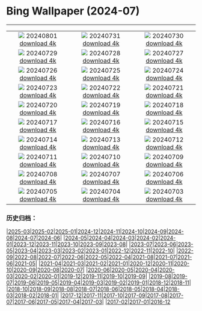 # Bing Wallpaper (2024-07)
**************
| | | |
|:-:|:-:|:-:|
| ![](https://www.bing.com/th?id=OHR.KaptaiLake_EN-GB8876933727_1920x1080.jpg) 20240801 [download 4k](https://www.bing.com/th?id=OHR.KaptaiLake_EN-GB8876933727_UHD.jpg) | ![](https://www.bing.com/th?id=OHR.HoodoosBryce_EN-GB8943105802_1920x1080.jpg) 20240731 [download 4k](https://www.bing.com/th?id=OHR.HoodoosBryce_EN-GB8943105802_UHD.jpg) | ![](https://www.bing.com/th?id=OHR.ImpalaOxpecker_EN-GB9009594859_1920x1080.jpg) 20240730 [download 4k](https://www.bing.com/th?id=OHR.ImpalaOxpecker_EN-GB9009594859_UHD.jpg) |
| ![](https://www.bing.com/th?id=OHR.CorbettTigers_EN-GB2931140045_1920x1080.jpg) 20240729 [download 4k](https://www.bing.com/th?id=OHR.CorbettTigers_EN-GB2931140045_UHD.jpg) | ![](https://www.bing.com/th?id=OHR.BeachHutsSweden_EN-GB2231886770_1920x1080.jpg) 20240728 [download 4k](https://www.bing.com/th?id=OHR.BeachHutsSweden_EN-GB2231886770_UHD.jpg) | ![](https://www.bing.com/th?id=OHR.CowesWeek2024_EN-GB1203003767_1920x1080.jpg) 20240727 [download 4k](https://www.bing.com/th?id=OHR.CowesWeek2024_EN-GB1203003767_UHD.jpg) |
| ![](https://www.bing.com/th?id=OHR.PontNeuf_EN-GB0058066250_1920x1080.jpg) 20240726 [download 4k](https://www.bing.com/th?id=OHR.PontNeuf_EN-GB0058066250_UHD.jpg) | ![](https://www.bing.com/th?id=OHR.SmokyMountainTrail_EN-GB9959939764_1920x1080.jpg) 20240725 [download 4k](https://www.bing.com/th?id=OHR.SmokyMountainTrail_EN-GB9959939764_UHD.jpg) | ![](https://www.bing.com/th?id=OHR.SheepCousins_EN-GB9631410299_1920x1080.jpg) 20240724 [download 4k](https://www.bing.com/th?id=OHR.SheepCousins_EN-GB9631410299_UHD.jpg) |
| ![](https://www.bing.com/th?id=OHR.MethoniCastle_EN-GB9389537440_1920x1080.jpg) 20240723 [download 4k](https://www.bing.com/th?id=OHR.MethoniCastle_EN-GB9389537440_UHD.jpg) | ![](https://www.bing.com/th?id=OHR.BuckinghamOpening2024_EN-GB9070142687_1920x1080.jpg) 20240722 [download 4k](https://www.bing.com/th?id=OHR.BuckinghamOpening2024_EN-GB9070142687_UHD.jpg) | ![](https://www.bing.com/th?id=OHR.ZanzibarBoats_EN-GB8434940826_1920x1080.jpg) 20240721 [download 4k](https://www.bing.com/th?id=OHR.ZanzibarBoats_EN-GB8434940826_UHD.jpg) |
| ![](https://www.bing.com/th?id=OHR.MineralMoon_EN-GB7656393830_1920x1080.jpg) 20240720 [download 4k](https://www.bing.com/th?id=OHR.MineralMoon_EN-GB7656393830_UHD.jpg) | ![](https://www.bing.com/th?id=OHR.YoungJaguar_EN-GB7435202533_1920x1080.jpg) 20240719 [download 4k](https://www.bing.com/th?id=OHR.YoungJaguar_EN-GB7435202533_UHD.jpg) | ![](https://www.bing.com/th?id=OHR.MayotteCoral_EN-GB7192983287_1920x1080.jpg) 20240718 [download 4k](https://www.bing.com/th?id=OHR.MayotteCoral_EN-GB7192983287_UHD.jpg) |
| ![](https://www.bing.com/th?id=OHR.MedievalRothenburg_EN-GB0016545589_1920x1080.jpg) 20240717 [download 4k](https://www.bing.com/th?id=OHR.MedievalRothenburg_EN-GB0016545589_UHD.jpg) | ![](https://www.bing.com/th?id=OHR.AncientOrkney_EN-GB6273973665_1920x1080.jpg) 20240716 [download 4k](https://www.bing.com/th?id=OHR.AncientOrkney_EN-GB6273973665_UHD.jpg) | ![](https://www.bing.com/th?id=OHR.TateishiPark_EN-GB5935394849_1920x1080.jpg) 20240715 [download 4k](https://www.bing.com/th?id=OHR.TateishiPark_EN-GB5935394849_UHD.jpg) |
| ![](https://www.bing.com/th?id=OHR.OwlSiblings_EN-GB5626247823_1920x1080.jpg) 20240714 [download 4k](https://www.bing.com/th?id=OHR.OwlSiblings_EN-GB5626247823_UHD.jpg) | ![](https://www.bing.com/th?id=OHR.CappadociaRocks_EN-GB3775326662_1920x1080.jpg) 20240713 [download 4k](https://www.bing.com/th?id=OHR.CappadociaRocks_EN-GB3775326662_UHD.jpg) | ![](https://www.bing.com/th?id=OHR.RainierWildflowers_EN-GB3567513605_1920x1080.jpg) 20240712 [download 4k](https://www.bing.com/th?id=OHR.RainierWildflowers_EN-GB3567513605_UHD.jpg) |
| ![](https://www.bing.com/th?id=OHR.GangiSicily_EN-GB7955016578_1920x1080.jpg) 20240711 [download 4k](https://www.bing.com/th?id=OHR.GangiSicily_EN-GB7955016578_UHD.jpg) | ![](https://www.bing.com/th?id=OHR.CollaredAracari_EN-GB7730593943_1920x1080.jpg) 20240710 [download 4k](https://www.bing.com/th?id=OHR.CollaredAracari_EN-GB7730593943_UHD.jpg) | ![](https://www.bing.com/th?id=OHR.TalampayaNP_EN-GB7448714861_1920x1080.jpg) 20240709 [download 4k](https://www.bing.com/th?id=OHR.TalampayaNP_EN-GB7448714861_UHD.jpg) |
| ![](https://www.bing.com/th?id=OHR.NorwayBlueberries_EN-GB7208908364_1920x1080.jpg) 20240708 [download 4k](https://www.bing.com/th?id=OHR.NorwayBlueberries_EN-GB7208908364_UHD.jpg) | ![](https://www.bing.com/th?id=OHR.YenBaiTerraces_EN-GB7013329996_1920x1080.jpg) 20240707 [download 4k](https://www.bing.com/th?id=OHR.YenBaiTerraces_EN-GB7013329996_UHD.jpg) | ![](https://www.bing.com/th?id=OHR.ConwyRiver_EN-GB6240387587_1920x1080.jpg) 20240706 [download 4k](https://www.bing.com/th?id=OHR.ConwyRiver_EN-GB6240387587_UHD.jpg) |
| ![](https://www.bing.com/th?id=OHR.NoahBeach_EN-GB6003580040_1920x1080.jpg) 20240705 [download 4k](https://www.bing.com/th?id=OHR.NoahBeach_EN-GB6003580040_UHD.jpg) | ![](https://www.bing.com/th?id=OHR.ItalicaRuins_EN-GB5712011823_1920x1080.jpg) 20240704 [download 4k](https://www.bing.com/th?id=OHR.ItalicaRuins_EN-GB5712011823_UHD.jpg) | ![](https://www.bing.com/th?id=OHR.MeerkatManor_EN-GB5476220606_1920x1080.jpg) 20240703 [download 4k](https://www.bing.com/th?id=OHR.MeerkatManor_EN-GB5476220606_UHD.jpg) |

### 历史归档：

|[2025-03](/../2025-03/2025-03.md)|[2025-02](/../2025-02/2025-02.md)|[2025-01](/../2025-01/2025-01.md)|[2024-12](/../2024-12/2024-12.md)|[2024-11](/../2024-11/2024-11.md)|[2024-10](/../2024-10/2024-10.md)|[2024-09](/../2024-09/2024-09.md)|[2024-08](/../2024-08/2024-08.md)|[2024-07](/2024-07.md)|[2024-06](/../2024-06/2024-06.md)|
|[2024-05](/../2024-05/2024-05.md)|[2024-04](/../2024-04/2024-04.md)|[2024-03](/../2024-03/2024-03.md)|[2024-02](/../2024-02/2024-02.md)|[2024-01](/../2024-01/2024-01.md)|[2023-12](/../2023-12/2023-12.md)|[2023-11](/../2023-11/2023-11.md)|[2023-10](/../2023-10/2023-10.md)|[2023-09](/../2023-09/2023-09.md)|[2023-08](/../2023-08/2023-08.md)|
|[2023-07](/../2023-07/2023-07.md)|[2023-06](/../2023-06/2023-06.md)|[2023-05](/../2023-05/2023-05.md)|[2023-04](/../2023-04/2023-04.md)|[2023-03](/../2023-03/2023-03.md)|[2023-02](/../2023-02/2023-02.md)|[2023-01](/../2023-01/2023-01.md)|[2022-12](/../2022-12/2022-12.md)|[2022-11](/../2022-11/2022-11.md)|[2022-10](/../2022-10/2022-10.md)|
|[2022-09](/../2022-09/2022-09.md)|[2022-08](/../2022-08/2022-08.md)|[2022-07](/../2022-07/2022-07.md)|[2022-06](/../2022-06/2022-06.md)|[2022-05](/../2022-05/2022-05.md)|[2022-04](/../2022-04/2022-04.md)|[2021-08](/../2021-08/2021-08.md)|[2021-07](/../2021-07/2021-07.md)|[2021-06](/../2021-06/2021-06.md)|[2021-05](/../2021-05/2021-05.md)|
|[2021-04](/../2021-04/2021-04.md)|[2021-03](/../2021-03/2021-03.md)|[2021-02](/../2021-02/2021-02.md)|[2021-01](/../2021-01/2021-01.md)|[2020-12](/../2020-12/2020-12.md)|[2020-11](/../2020-11/2020-11.md)|[2020-10](/../2020-10/2020-10.md)|[2020-09](/../2020-09/2020-09.md)|[2020-08](/../2020-08/2020-08.md)|[2020-07](/../2020-07/2020-07.md)|
|[2020-06](/../2020-06/2020-06.md)|[2020-05](/../2020-05/2020-05.md)|[2020-04](/../2020-04/2020-04.md)|[2020-03](/../2020-03/2020-03.md)|[2020-02](/../2020-02/2020-02.md)|[2020-01](/../2020-01/2020-01.md)|[2019-12](/../2019-12/2019-12.md)|[2019-11](/../2019-11/2019-11.md)|[2019-10](/../2019-10/2019-10.md)|[2019-09](/../2019-09/2019-09.md)|
|[2019-08](/../2019-08/2019-08.md)|[2019-07](/../2019-07/2019-07.md)|[2019-06](/../2019-06/2019-06.md)|[2019-05](/../2019-05/2019-05.md)|[2019-04](/../2019-04/2019-04.md)|[2019-03](/../2019-03/2019-03.md)|[2019-02](/../2019-02/2019-02.md)|[2019-01](/../2019-01/2019-01.md)|[2018-12](/../2018-12/2018-12.md)|[2018-11](/../2018-11/2018-11.md)|
|[2018-10](/../2018-10/2018-10.md)|[2018-09](/../2018-09/2018-09.md)|[2018-08](/../2018-08/2018-08.md)|[2018-07](/../2018-07/2018-07.md)|[2018-06](/../2018-06/2018-06.md)|[2018-05](/../2018-05/2018-05.md)|[2018-04](/../2018-04/2018-04.md)|[2018-03](/../2018-03/2018-03.md)|[2018-02](/../2018-02/2018-02.md)|[2018-01](/../2018-01/2018-01.md)|
|[2017-12](/../2017-12/2017-12.md)|[2017-11](/../2017-11/2017-11.md)|[2017-10](/../2017-10/2017-10.md)|[2017-09](/../2017-09/2017-09.md)|[2017-08](/../2017-08/2017-08.md)|[2017-07](/../2017-07/2017-07.md)|[2017-06](/../2017-06/2017-06.md)|[2017-05](/../2017-05/2017-05.md)|[2017-04](/../2017-04/2017-04.md)|[2017-03](/../2017-03/2017-03.md)|
|[2017-02](/../2017-02/2017-02.md)|[2017-01](/../2017-01/2017-01.md)|[2016-12](/../2016-12/2016-12.md)